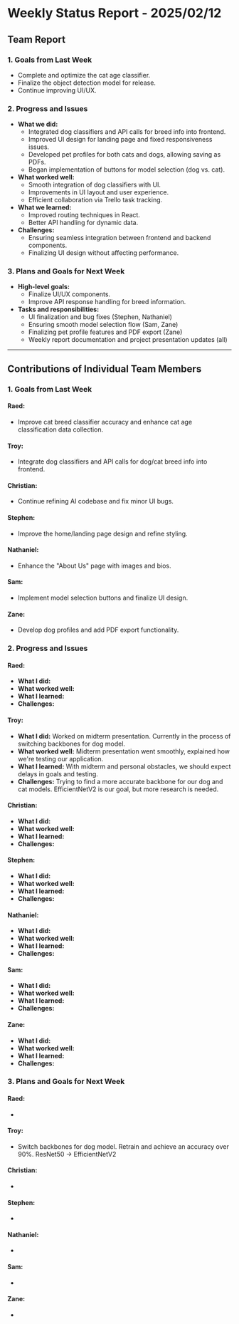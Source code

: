 # Weekly Status Report - 2025/02/12

## Team Report

### 1. Goals from Last Week
- Complete and optimize the cat age classifier.
- Finalize the object detection model for release.
- Continue improving UI/UX.

### 2. Progress and Issues
- **What we did:**
  - Integrated dog classifiers and API calls for breed info into frontend.
  - Improved UI design for landing page and fixed responsiveness issues.
  - Developed pet profiles for both cats and dogs, allowing saving as PDFs.
  - Began implementation of buttons for model selection (dog vs. cat).
- **What worked well:**
  - Smooth integration of dog classifiers with UI.
  - Improvements in UI layout and user experience.
  - Efficient collaboration via Trello task tracking.
- **What we learned:**
  - Improved routing techniques in React.
  - Better API handling for dynamic data.
- **Challenges:**
  - Ensuring seamless integration between frontend and backend components.
  - Finalizing UI design without affecting performance.

### 3. Plans and Goals for Next Week
- **High-level goals:**
  - Finalize UI/UX components.
  - Improve API response handling for breed information.
- **Tasks and responsibilities:**
  - UI finalization and bug fixes (Stephen, Nathaniel)
  - Ensuring smooth model selection flow (Sam, Zane)
  - Finalizing pet profile features and PDF export (Zane)
  - Weekly report documentation and project presentation updates (all)

---

## Contributions of Individual Team Members

### 1. Goals from Last Week

#### Raed:
- Improve cat breed classifier accuracy and enhance cat age classification data collection.

#### Troy:
- Integrate dog classifiers and API calls for dog/cat breed info into frontend.

#### Christian:
- Continue refining AI codebase and fix minor UI bugs.

#### Stephen:
- Improve the home/landing page design and refine styling.

#### Nathaniel:
- Enhance the "About Us" page with images and bios.

#### Sam:
- Implement model selection buttons and finalize UI design.

#### Zane:
- Develop dog profiles and add PDF export functionality.

### 2. Progress and Issues

#### Raed:
- **What I did:** 
- **What worked well:** 
- **What I learned:** 
- **Challenges:** 

#### Troy:
- **What I did:** Worked on midterm presentation. Currently in the process of switching backbones for dog model.
- **What worked well:** Midterm presentation went smoothly, explained how we're testing our application.
- **What I learned:** With midterm and personal obstacles, we should expect delays in goals and testing. 
- **Challenges:** Trying to find a more accurate backbone for our dog and cat models. EfficientNetV2 is our goal, but more research is needed. 

#### Christian:
- **What I did:** 
- **What worked well:** 
- **What I learned:** 
- **Challenges:** 

#### Stephen:
- **What I did:** 
- **What worked well:** 
- **What I learned:** 
- **Challenges:** 

#### Nathaniel:
- **What I did:** 
- **What worked well:** 
- **What I learned:** 
- **Challenges:** 

#### Sam:
- **What I did:** 
- **What worked well:** 
- **What I learned:** 
- **Challenges:** 

#### Zane:
- **What I did:** 
- **What worked well:** 
- **What I learned:** 
- **Challenges:** 

### 3. Plans and Goals for Next Week

#### Raed:
- 

#### Troy:
- Switch backbones for dog model. Retrain and achieve an accuracy over 90%. ResNet50 -> EfficientNetV2

#### Christian:
- 

#### Stephen:
- 

#### Nathaniel:
- 

#### Sam:
- 

#### Zane:
- 

